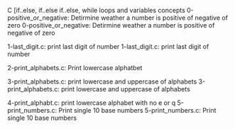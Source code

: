 C [if..else, if..else if..else, while loops and variables concepts 
0-positive_or_negative: Detirmine weather a number is positive of negative of zero
0-positive_or_negative: Detirmine weather a number is positive of negative of zero

1-last_digit.c: print last digit of number
1-last_digit.c: print last digit of number

2-print_alphabets.c: Print lowercase alphatbet

3-print_alphabets.c: print lowercase and uppercase of alphabets
3-print_alphabets.c: print lowercase and uppercase of alphabets


4-print_alphabt.c: print lowercase alphabet with no e or q
5-print_numbers.c: Print single 10 base numbers
5-print_numbers.c: Print single 10 base numbers

